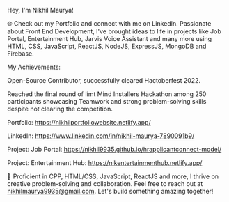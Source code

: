  Hey, I'm Nikhil Maurya!

🌐 Check out my Portfolio and connect with me on LinkedIn. Passionate about Front End Development, I've brought ideas to life in projects like Job Portal, Entertainment Hub, Jarvis Voice Assistant and many more using HTML, CSS, JavaScript, ReactJS, NodeJS, ExpressJS, MongoDB and Firebase.

My Achievements:

Open-Source Contributor, successfully cleared Hactoberfest 2022.

Reached the final round of Iimt Mind Installers Hackathon among 250 participants showcasing Teamwork and
strong problem-solving skills despite not clearing the competition.

Portfolio: https://nikhilportfoliowebsite.netlify.app/

LinkedIn: https://www.linkedin.com/in/nikhil-maurya-7890091b9/

Project: Job Portal: https://nikhil9935.github.io/hrapplicantconnect-model/

Project: Entertainment Hub: https://nikentertainmenthub.netlify.app/

🚀 Proficient in CPP, HTML/CSS, JavaScript, ReactJS and more, I thrive on creative problem-solving and collaboration. Feel free to reach out at nikhilmaurya9935@gmail.com. Let's build something amazing together!


